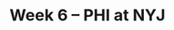 ---
layout: game
title: Week 6 – PHI at NYJ
season: 2007
game_id: 2007_06_PHI_NYJ
away_team: PHI
home_team: NYJ
---